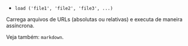 * `load ('file1', 'file2', 'file3', ...)`

Carrega arquivos de URLs (absolutas ou relativas) e executa de maneira assíncrona.

Veja também: `markdown`.
